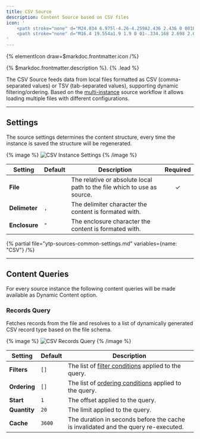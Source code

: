 ```yaml
---
title: CSV Source
description: Content Source based on CSV files
icon: '
    <path stroke="none" d="M24.034 6.975l-4.26-4.259A2.436 2.436 0 0018.054 2H7.687A2.446 2.446 0 005.25 4.442v21.121A2.438 2.438 0 007.687 28h14.626a2.438 2.438 0 002.437-2.437V8.702c0-.645-.259-1.269-.716-1.727zm-5.782-3.32a.795.795 0 01.375.213l4.26 4.26a.785.785 0 01.213.376h-4.848V3.655zm4.874 21.908a.816.816 0 01-.813.813H7.687a.816.816 0 01-.813-.813V4.442c0-.447.366-.817.813-.817h8.94V8.91c0 .675.543 1.215 1.218 1.215h5.281v15.438z"/>
    <path stroke="none" d="M16.4 19.554a1.9 1.9 0 01-.334.168 2.698 2.698 0 01-.462.119l-.391.074c-.368.065-.631.145-.79.239-.269.159-.404.406-.404.74 0 .298.083.513.248.646a.93.93 0 00.603.199c.375 0 .721-.11 1.037-.331.317-.22.481-.622.493-1.205v-.649zm-1.059-.814c.322-.041.553-.092.692-.153.249-.107.373-.272.373-.496 0-.274-.095-.462-.284-.566-.19-.105-.469-.157-.836-.157-.412 0-.704.102-.875.306-.123.151-.204.356-.245.613h-1.684c.037-.584.2-1.063.49-1.439.461-.588 1.253-.881 2.375-.881.731 0 1.38.145 1.947.434.567.29.851.837.851 1.641v3.06c0 .213.004.47.012.772.012.228.047.383.104.465a.622.622 0 00.257.202v.257H16.62a1.985 1.985 0 01-.11-.38 5.039 5.039 0 01-.049-.404c-.24.262-.518.484-.832.668-.376.216-.8.324-1.273.324-.604 0-1.103-.172-1.497-.517-.394-.345-.591-.834-.591-1.466 0-.82.316-1.414.949-1.781.347-.2.857-.343 1.53-.429l.594-.073zM19.602 24.249c.35-.098.609-.261.774-.49.165-.228.26-.549.284-.961h-1.058v-1.824h1.885v1.579c0 .278-.037.567-.11.869-.074.302-.21.564-.41.784a2.126 2.126 0 01-.763.536c-.291.12-.492.18-.602.18v-.673z"/>
'
---
```


{% elementIcon draw=$markdoc.frontmatter.icon /%}

{% $markdoc.frontmatter.description %}. {% .lead %}

The CSV Source feeds data from local files formatted as CSV (comma-separated values) or TSV (tab-separated values), supporting dynamic filtering/ordering. Based on the [multi-instance](manager#multi-instance) source workflow it allows loading multiple files with different configurations.

---

## Settings

The source settings determines the content structure, every time the instance is saved the structure will be regenerated.

{% image %}
![CSV Instance Settings](/assets/ytp/sources/csv-config.webp)
{% /image %}

| Setting | Default | Description | Required |
| ------- | ------- | ----------- | :------: |
| **File** | | The relative or absolute local path to the file which to use as source. | &#x2713; |
| **Delimeter** | `,` | The delimiter character the content is formated with. |
| **Enclosure** | `"` | The enclosure character the content is formated with. |

{% partial file="ytp-sources-common-settings.md" variables={name: "CSV"} /%}

---

## Content Queries

For every source instance the following content queries will be made available as Dynamic Content option.

### Records Query

Fetches records from the file and resolves to a list of dynamically generated CSV record type based on the file schema.

{% image %}
![CSV Records Query](/assets/ytp/sources/csv-query-records.webp)
{% /image %}

| Setting | Default | Description |
| ------- | ------- | ----------- |
| **Filters** | `[]` | The list of [filter conditions](../query-conditions#filter-conditions) applied to the query. |
| **Ordering** | `[]` | The list of [ordering conditions](../query-conditions#order-conditions) applied to the query. |
| **Start** | `1` | The offset applied to the query. |
| **Quantity** | `20` | The limit applied to the query. |
| **Cache** | `3600` | The duration in seconds before the cache is invalidated and the query re-executed. |
